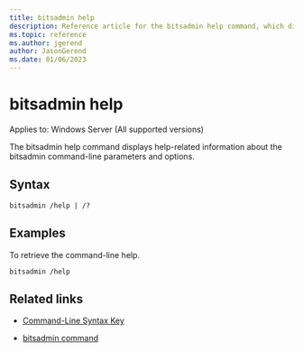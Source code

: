 ```yaml
---
title: bitsadmin help
description: Reference article for the bitsadmin help command, which displays the command-line usage.
ms.topic: reference
ms.author: jgerend
author: JasonGerend
ms.date: 01/06/2023
---
```


# bitsadmin help

Applies to: Windows Server (All supported versions)

The bitsadmin help command displays help-related information about the bitsadmin command-line parameters and options.

## Syntax

```
bitsadmin /help | /?
```

## Examples

To retrieve the command-line help.

```
bitsadmin /help
```

## Related links

- [Command-Line Syntax Key](command-line-syntax-key.md)

- [bitsadmin command](bitsadmin.md)